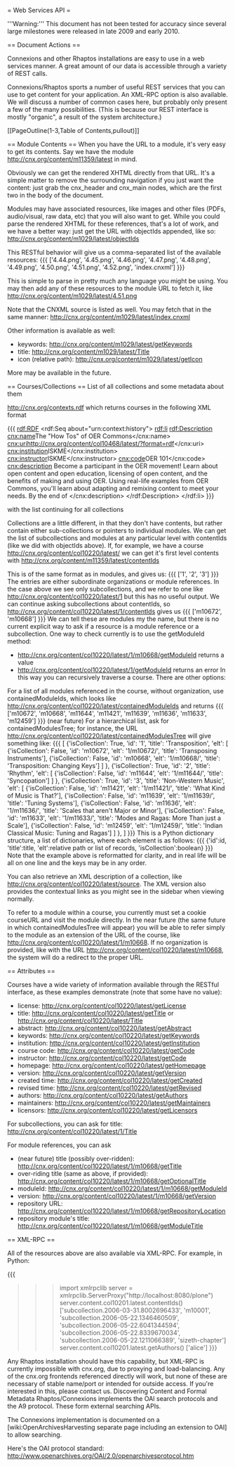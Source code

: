 = Web Services API =

'''Warning:''' This document has not been tested for accuracy since several large milestones were released in late 2009 and early 2010.

== Document Actions ==
       
Connexions and other Rhaptos installations are easy to use in a web services manner. A great amount of our data is accessible through a variety of REST calls.

Connexions/Rhaptos sports a number of useful REST services that you can use to get content for your application. An XML-RPC option is also available. We will discuss a number of common cases here, but probably only present a few of the many possibilities. (This is because our REST interface is mostly "organic", a result of the system architecture.)

[[PageOutline(1-3,Table of Contents,pullout)]]

== Module Contents == 
When you have the URL to a module, it's very easy to get its contents. Say we have the module http://cnx.org/content/m11359/latest in mind.

Obviously we can get the rendered XHTML directly from that URL. It's a simple matter to remove the surrounding navigation if you just want the content: just grab the cnx_header and cnx_main nodes, which are the first two in the body of the document.

Modules may have associated resources, like images and other files (PDFs, audio/visual, raw data, etc) that you will also want to get. While you could parse the rendered XHTML for these references, that's a lot of work, and we have a better way: just get the URL with objectIds appended, like so: http://cnx.org/content/m1029/latest/objectIds

This RESTful behavior will give us a comma-separated list of the available resources:
{{{
['4.44.png', '4.45.png', '4.46.png', '4.47.png', '4.48.png', '4.49.png', '4.50.png', '4.51.png', '4.52.png', 'index.cnxml']
}}}

This is simple to parse in pretty much any language you might be using. You may then add any of these resources to the module URL to fetch it, like http://cnx.org/content/m1029/latest/4.51.png

Note that the CNXML source is listed as well. You may fetch that in the same manner: http://cnx.org/content/m1029/latest/index.cnxml

Other information is available as well:

 * keywords: http://cnx.org/content/m1029/latest/getKeywords
 * title: http://cnx.org/content/m1029/latest/Title
 * icon (relative path): http://cnx.org/content/m1029/latest/getIcon

More may be available in the future.

== Courses/Collections ==
List of all collections and some metadata about them

http://cnx.org/contexts.rdf which returns courses in the following XML format

{{{
<rdf:RDF> 
<rdf:Seq about="urn:context:history">
<rdf:li>
<rdf:Description>
<cnx:name>The "How Tos" of OER Commons</cnx:name>
<cnx:uri>http://cnx.org/content/col10468/latest/?format=rdf</cnx:uri>
<cnx:institution>ISKME</cnx:institution>
<cnx:instructor>ISKME</cnx:instructor>
<cnx:code>OER 101</cnx:code>
<cnx:description>
Become a participant in the OER movement! Learn about open content and open education, licensing of open content, and the benefits of making and using OER. Using real-life examples from OER Commons, you'll learn about adapting and remixing content to meet your needs. By the end of 
</cnx:description>
</rdf:Description>
</rdf:li>
}}}

with the list continuing for all collections 

Collections are a little different, in that they don't have contents, but rather contain either sub-collections or pointers to individual modules. We can get the list of subcollections and modules at any particular level with contentIds (like we did with objectIds above). If, for example, we have a course http://cnx.org/content/col10220/latest/ we can get it's first level contents with http://cnx.org/content/m11359/latest/contentIds

This is of the same format as in modules, and gives us:
{{{
['1', '2', '3']
}}}
The entries are either subordinate organizations or module references. In the case above we see only subcollections, and we refer to one like http://cnx.org/content/col10220/latest/1 but this has no useful output. We can continue asking subcollections about contentIds, so http://cnx.org/content/col10220/latest/1/contentIds gives us
{{{
['m10672', 'm10668']
}}}
We can tell these are modules my the name, but there is no current explicit way to ask if a resource is a module reference or a subcollection. One way to check currently is to use the getModuleId method:

 * http://cnx.org/content/col10220/latest/1/m10668/getModuleId returns a value
 * http://cnx.org/content/col10220/latest/1/getModuleId returns an error
In this way you can recursively traverse a course. There are other options:

For a list of all modules referenced in the course, without organization, use containedModuleIds, which looks like http://cnx.org/content/col10220/latest/containedModuleIds and returns
{{{
['m10672', 'm10668', 'm11644', 'm11421', 'm11639', 'm11636', 'm11633', 'm12459']
}}}
(near future) For a hierarchical list, ask for containedModulesTree; for instance, the URL http://cnx.org/content/col10220/latest/containedModulesTree will give something like:
{{{
[
 {'isCollection': True, 'id': '1', 'title': 'Transposition',
  'elt': [
          {'isCollection': False, 'id': 'm10672', 'elt': '1/m10672/', 'title': 'Transposing Instruments'],
          {'isCollection': False, 'id': 'm10668', 'elt': '1/m10668/', 'title': 'Transposition: Changing Keys']
         ]
  },
 {'isCollection': True, 'id': '2', 'title': 'Rhythm',
  'elt': [
          {'isCollection': False, 'id': 'm11644', 'elt': '1/m11644/', 'title': 'Syncopation']
         ]
  },
 {'isCollection': True, 'id': '3', 'title': 'Non-Western Music',
  'elt': [
          {'isCollection': False, 'id': 'm11421', 'elt': '1/m11421/', 'title': 'What Kind of Music is That?'],
          {'isCollection': False, 'id': 'm11639', 'elt': '1/m11639/', 'title': 'Tuning Systems'],
          {'isCollection': False, 'id': 'm11636', 'elt': '1/m11636/', 'title': 'Scales that aren't Major or Minor'],
          {'isCollection': False, 'id': 'm11633', 'elt': '1/m11633/', 'title': 'Modes and Ragas: More Than just a Scale'],
          {'isCollection': False, 'id': 'm12459', 'elt': '1/m12459/', 'title': 'Indian Classical Music: Tuning and Ragas']
         ]
  },
]
}}}
This is a Python dictionary structure, a list of dictionaries, where each element is as follows:
{{{
{'id':id, 'title':title, 'elt':relative path or list of records, 'isCollection':boolean}
}}}
Note that the example above is reformatted for clarity, and in real life will be all on one line and the keys may be in any order.

You can also retrieve an XML description of a collection, like http://cnx.org/content/col10220/latest/source. The XML version also provides the contextual links as you might see in the sidebar when viewing normally.

To refer to a module within a course, you currently must set a cookie courseURL and visit the module directly. In the near future (the same future in which containedModulesTree will appear) you will be able to refer simply to the module as an extension of the URL of the course, like http://cnx.org/content/col10220/latest/1/m10668. If no organization is provided, like with the URL http://cnx.org/content/col10220/latest/m10668, the system will do a redirect to the proper URL.

== Attributes ==

Courses have a wide variety of information available through the RESTful interface, as these examples demonstrate (note that some have no value):
 * license: http://cnx.org/content/col10220/latest/getLicense
 * title: http://cnx.org/content/col10220/latest/getTitle or http://cnx.org/content/col10220/latest/Title
 * abstract: http://cnx.org/content/col10220/latest/getAbstract
 * keywords: http://cnx.org/content/col10220/latest/getKeywords
 * institution: http://cnx.org/content/col10220/latest/getInstitution
 * course code: http://cnx.org/content/col10220/latest/getCode
 * instructor: http://cnx.org/content/col10220/latest/getCode
 * homepage: http://cnx.org/content/col10220/latest/getHomepage
 * version: http://cnx.org/content/col10220/latest/getVersion
 * created time: http://cnx.org/content/col10220/latest/getCreated
 * revised time: http://cnx.org/content/col10220/latest/getRevised
 * authors: http://cnx.org/content/col10220/latest/getAuthors
 * maintainers: http://cnx.org/content/col10220/latest/getMaintainers
 * licensors: http://cnx.org/content/col10220/latest/getLicensors

For subcollections, you can ask for title: http://cnx.org/content/col10220/latest/1/Title

For module references, you can ask

 * (near future) title (possibly over-ridden): http://cnx.org/content/col10220/latest/1/m10668/getTitle
 * over-riding title (same as above, if provided): http://cnx.org/content/col10220/latest/1/m10668/getOptionalTitle
 * moduleId: http://cnx.org/content/col10220/latest/1/m10668/getModuleId
 * version: http://cnx.org/content/col10220/latest/1/m10668/getVersion
 * repository URL: http://cnx.org/content/col10220/latest/1/m10668/getRepositoryLocation
 * repository module's title: http://cnx.org/content/col10220/latest/1/m10668/getModuleTitle

== XML-RPC ==

All of the resources above are also available via XML-RPC. For example, in Python:

{{{
>>> import xmlrpclib
>>> server = xmlrpclib.ServerProxy("http://localhost:8080/plone")
>>> server.content.col10201.latest.contentIds()
['subcollection.2006-03-31.8002696433', 'm10001', 'subcollection.2006-05-22.1346460509', 'subcollection.2006-05-22.6041344594',
'subcollection.2006-05-22.8339670034', 'subcollection.2006-05-22.1211066389', 'sizeth-chapter']
>>> server.content.col10201.latest.getAuthors()
['alice']
}}}

Any Rhaptos installation should have this capability, but XML-RPC is currently impossible with cnx.org, due to proxying and load-balancing. Any of the cnx.org frontends referenced directly will work, but none of these are necessary of stable name/port or intended for outside access. If you're interested in this, please contact us.
Discovering Content and Formal Metadata
Rhaptos/Connexions implements the OAI search protocols and the A9 protocol. These form external searching APIs.

The Connexions implementation is documented on a [wiki:OpenArchivesHarvesting separate page including an extension to OAI] to allow searching. 

Here's the OAI protocol standard: http://www.openarchives.org/OAI/2.0/openarchivesprotocol.htm
